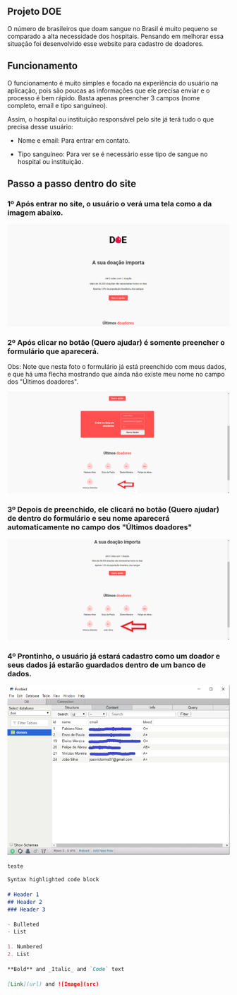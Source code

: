 ## Projeto DOE

O número de brasileiros que doam sangue no Brasil é muito pequeno se comparado a alta necessidade dos hospitais.
Pensando em melhorar essa situação foi desenvolvido esse website para cadastro de doadores. 

## Funcionamento

O funcionamento é muito simples e focado na experiência do usuário na aplicação, pois são poucas as informações que ele precisa enviar e o processo é bem rápido. Basta apenas preencher 3 campos (nome completo, email e tipo sanguíneo).

Assim, o hospital ou instituição responsável pelo site já terá tudo o que precisa desse usuário:

- Nome e email: Para entrar em contato.

- Tipo sanguíneo: Para ver se é necessário esse tipo de sangue no hospital ou instituição.

## Passo a passo dentro do site
### 1º Após entrar no site, o usuário o verá uma tela como a da imagem abaixo.

![image](https://github.com/JVictor07/Project-DOE/blob/master/FtSiteDOE1.png)

### 2º Após clicar no botão (Quero ajudar) é somente preencher o formulário que aparecerá.

Obs: Note que nesta foto o formulário já está preenchido com meus dados, e que há uma flecha mostrando que ainda não existe meu nome no campo dos "Últimos doadores".

![image](https://github.com/JVictor07/Project-DOE/blob/master/FtSiteDOE2.png)

### 3º Depois de preenchido, ele clicará no botão (Quero ajudar) de dentro do formulário e seu nome aparecerá automaticamente no campo dos "Últimos doadores" 

![image](https://github.com/JVictor07/Project-DOE/blob/master/FtSiteDOE3.png)

### 4º Prontinho, o usuário já estará cadastro como um doador e seus dados já estarão guardados dentro de um banco de dados. 
![image](https://github.com/JVictor07/Project-DOE/blob/master/ftBancoDOE.png)

```
teste

```

```markdown
Syntax highlighted code block

# Header 1
## Header 2
### Header 3

- Bulleted
- List

1. Numbered
2. List

**Bold** and _Italic_ and `Code` text

[Link](url) and ![Image](src)
```
